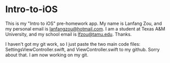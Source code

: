 # Intro-to-iOS
This is my "Intro to iOS" pre-homework app. My name is Lanfang Zou, and my personal email is lanfangzou@hotmail.com. I am a student at Texas A&M University, and my school email is lfzou@tamu.edu. Thanks.

I haven't got my git work, so I just paste the two main code files: SettingsViewController.swift, and ViewController.swift to my github. Sorry about that. I am now working on my git.
